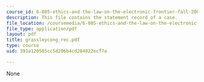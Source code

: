 ```yaml
---
course_id: 6-805-ethics-and-the-law-on-the-electronic-frontier-fall-2005
description: This file contains the statement record of a case.
file_location: /coursemedia/6-805-ethics-and-the-law-on-the-electronic-frontier-fall-2005/391a120505cc5d206b4cd284822ecf7a_grassleycong_rec.pdf
file_type: application/pdf
layout: pdf
title: grassleycong_rec.pdf
type: course
uid: 391a120505cc5d206b4cd284822ecf7a

---
```

None